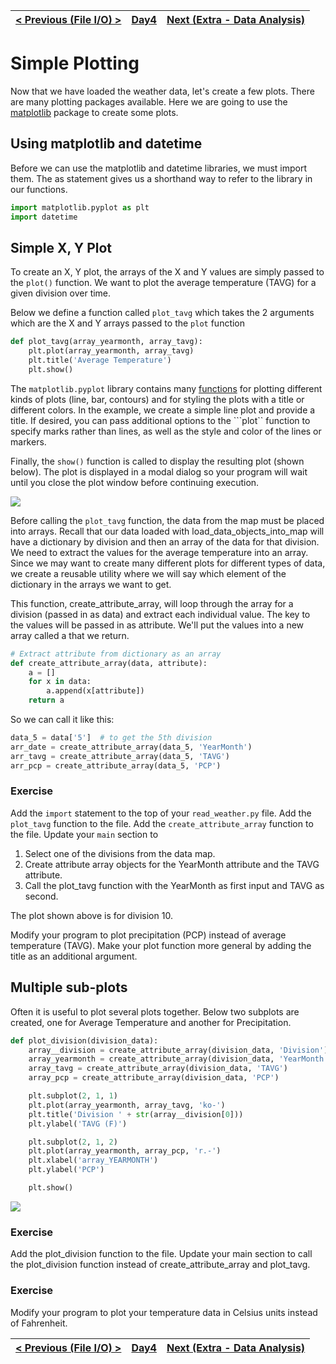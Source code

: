| [< Previous (File I/O) >](CSVFiles.md) | [Day4](../README.md) | [Next (Extra - Data Analysis)](../Extra/DataAnalysis.md) |
|----------------------------------------|----------------------|----------------------------------------------------------|

# Simple Plotting

Now that we have loaded the weather data, let's create a few plots. There are many plotting packages available.
Here we are going to use the [matplotlib](https://matplotlib.org/) package to create some plots.

## Using matplotlib and datetime

Before we can use the matplotlib and datetime libraries, we must import them. The as statement gives us a shorthand way
to refer to the library in our functions.

```python
import matplotlib.pyplot as plt
import datetime
```

## Simple X, Y Plot

To create an X, Y plot, the arrays of the X and Y values are simply passed to the `plot()` function. We want to plot
the average temperature (TAVG) for a given division over time.

Below we define a function called `plot_tavg` which takes the 2 arguments which are the X and Y arrays passed to the
`plot` function

```python
def plot_tavg(array_yearmonth, array_tavg):
    plt.plot(array_yearmonth, array_tavg)
    plt.title('Average Temperature')
    plt.show()
```

The `matplotlib.pyplot` library contains many [functions](https://matplotlib.org/2.0.2/api/pyplot_summary.html) for
plotting different kinds of
plots (line, bar, contours) and for styling the plots with a title or different colors. In the example, we create a
simple line plot and provide a title. If desired, you can pass additional options to the ```plot``
function to specify marks rather than lines, as well as the style and color of the lines or markers.

Finally, the `show()` function is called to display the resulting plot (shown below). The plot is displayed in a
modal dialog so your program will wait until you close the plot window before continuing execution.

![](.SimplePlotting_images/ec4101b5.png)

Before calling the `plot_tavg` function, the data from the map must be placed into arrays. Recall that our data
loaded with load_data_objects_into_map will have a dictionary by division and then an array of the data for that
division. We need to extract the values for the average temperature into an array. Since we may want to create many
different plots for different types of data, we create a reusable utility where we will say which element of the
dictionary in the arrays we want to get.

This function, create_attribute_array, will loop through the array for a division (passed in as data) and extract each
individual value. The key to the values will be passed in as attribute. We'll put the values into a new array called a
that we return.

```python
# Extract attribute from dictionary as an array
def create_attribute_array(data, attribute):
    a = []
    for x in data:
        a.append(x[attribute])
    return a
```

So we can call it like this:

```python
data_5 = data['5']  # to get the 5th division
arr_date = create_attribute_array(data_5, 'YearMonth')
arr_tavg = create_attribute_array(data_5, 'TAVG')
arr_pcp = create_attribute_array(data_5, 'PCP')
```

### Exercise

Add the `import` statement to the top of your `read_weather.py` file.
Add the `plot_tavg` function to the file.
Add the `create_attribute_array` function to the file.
Update your `main` section to

1) Select one of the divisions from the data map.
2) Create attribute array objects for the YearMonth attribute and the TAVG attribute.
3) Call the plot_tavg function with the YearMonth as first input and TAVG as second.

The plot shown above is for division 10.

Modify your program to plot precipitation (PCP) instead of average temperature (TAVG).
Make your plot function more general by adding the title as an additional argument.

## Multiple sub-plots

Often it is useful to plot several plots together. Below two subplots are created, one for Average Temperature and
another for Precipitation.

```python
def plot_division(division_data):
    array__division = create_attribute_array(division_data, 'Division')
    array_yearmonth = create_attribute_array(division_data, 'YearMonth')
    array_tavg = create_attribute_array(division_data, 'TAVG')
    array_pcp = create_attribute_array(division_data, 'PCP')

    plt.subplot(2, 1, 1)
    plt.plot(array_yearmonth, array_tavg, 'ko-')
    plt.title('Division ' + str(array__division[0]))
    plt.ylabel('TAVG (F)')

    plt.subplot(2, 1, 2)
    plt.plot(array_yearmonth, array_pcp, 'r.-')
    plt.xlabel('array_YEARMONTH')
    plt.ylabel('PCP')

    plt.show()
```

![](.SimplePlotting_images/52bf7c6c.png)

### Exercise

Add the plot_division function to the file.
Update your main section to call the plot_division function instead of create_attribute_array and plot_tavg.

### Exercise

Modify your program to plot your temperature data in Celsius units instead of Fahrenheit.

| [< Previous (File I/O) >](CSVFiles.md) | [Day4](../README.md) | [Next (Extra - Data Analysis)](../Extra/DataAnalysis.md) |
|----------------------------------------|----------------------|----------------------------------------------------------|